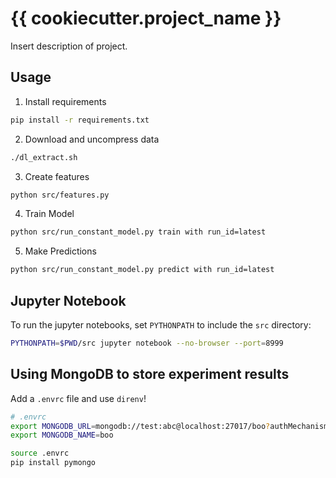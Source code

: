 # {{ cookiecutter.project_name }}

Insert description of project.

## Usage

1. Install requirements

```bash
pip install -r requirements.txt
```

2. Download and uncompress data

```bash
./dl_extract.sh
```

3. Create features

```bash
python src/features.py
```

4. Train Model

```bash
python src/run_constant_model.py train with run_id=latest
```

5. Make Predictions

```bash
python src/run_constant_model.py predict with run_id=latest
```

## Jupyter Notebook

To run the jupyter notebooks, set `PYTHONPATH` to include the `src` directory:

```bash
PYTHONPATH=$PWD/src jupyter notebook --no-browser --port=8999
```

## Using MongoDB to store experiment results

Add a `.envrc` file and use `direnv`!

```bash
# .envrc
export MONGODB_URL=mongodb://test:abc@localhost:27017/boo?authMechanism=SCRAM-SHA-1
export MONGODB_NAME=boo
```

```bash
source .envrc
pip install pymongo
```

